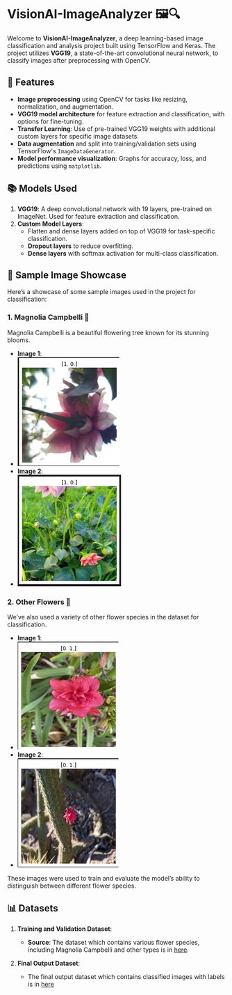 # VisionAI-ImageAnalyzer 🖼️🔍

Welcome to **VisionAI-ImageAnalyzer**, a deep learning-based image classification and analysis project built using TensorFlow and Keras. The project utilizes **VGG19**, a state-of-the-art convolutional neural network, to classify images after preprocessing with OpenCV.

## 🚀 Features
- **Image preprocessing** using OpenCV for tasks like resizing, normalization, and augmentation.
- **VGG19 model architecture** for feature extraction and classification, with options for fine-tuning.
- **Transfer Learning**: Use of pre-trained VGG19 weights with additional custom layers for specific image datasets.
- **Data augmentation** and split into training/validation sets using TensorFlow's `ImageDataGenerator`.
- **Model performance visualization**: Graphs for accuracy, loss, and predictions using `matplotlib`.

## 📚 Models Used
1. **VGG19**: A deep convolutional network with 19 layers, pre-trained on ImageNet. Used for feature extraction and classification.
2. **Custom Model Layers**:
   - Flatten and dense layers added on top of VGG19 for task-specific classification.
   - **Dropout layers** to reduce overfitting.
   - **Dense layers** with softmax activation for multi-class classification.
     
## 🌸 Sample Image Showcase

Here’s a showcase of some sample images used in the project for classification:

### 1. **Magnolia Campbelli** 🌸
Magnolia Campbelli is a beautiful flowering tree known for its stunning blooms.
- **Image 1**:
- ![Magnolia Campbelli Image 1](output/1.png)
- **Image 2**:
- ![Magnolia Campbelli Image 2](output/1%20(2).png)

### 2. **Other Flowers** 🌼
We’ve also used a variety of other flower species in the dataset for classification.
- **Image 1**:
-  ![Other Flower Image 1](output/0.png)
- **Image 2**:
- ![Other Flower Image 2](output/0%20(2).png)

These images were used to train and evaluate the model’s ability to distinguish between different flower species.

## 📊 Datasets

1. **Training and Validation Dataset**:
   - **Source**: The dataset which contains various flower species, including Magnolia Campbelli and other types is in [here](./data_cleaned).

2. **Final Output Dataset**:
   - The final output dataset which contains classified images with labels is in [here](./output_data.csv)
 


